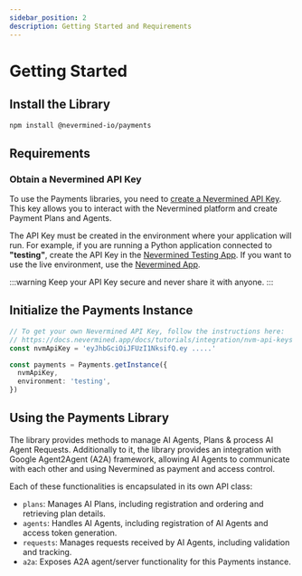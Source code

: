 ```yaml
---
sidebar_position: 2
description: Getting Started and Requirements
---
```


# Getting Started

## Install the Library

```bash
npm install @nevermined-io/payments
```

## Requirements

### Obtain a Nevermined API Key

To use the Payments libraries, you need to [create a Nevermined API Key](https://docs.nevermined.app/docs/tutorials/integration/nvm-api-keys). This key allows you to interact with the Nevermined platform and create Payment Plans and Agents.

The API Key must be created in the environment where your application will run. For example, if you are running a Python application connected to **"testing"**, create the API Key in the [Nevermined Testing App](https://testing.nevermined.app/). If you want to use the live environment, use the [Nevermined App](https://nevermined.app/).

:::warning
Keep your API Key secure and never share it with anyone.
:::

## Initialize the Payments Instance

```typescript
// To get your own Nevermined API Key, follow the instructions here:
// https://docs.nevermined.app/docs/tutorials/integration/nvm-api-keys  
const nvmApiKey = 'eyJhbGciOiJFUzI1NksifQ.ey .....'

const payments = Payments.getInstance({
  nvmApiKey,
  environment: 'testing', 
})
```

## Using the Payments Library

The library provides methods to manage AI Agents, Plans & process AI Agent Requests.
Additionally to it, the library provides an integration with Google Agent2Agent (A2A) framework, allowing AI Agents to communicate with each other and using Nevermined as payment and access control.

Each of these functionalities is encapsulated in its own API class:

* `plans`: Manages AI Plans, including registration and ordering and retrieving plan details.
* `agents`: Handles AI Agents, including registration of AI Agents and access token generation.
* `requests`: Manages requests received by AI Agents, including validation and tracking.
* `a2a`: Exposes A2A agent/server functionality for this Payments instance.

